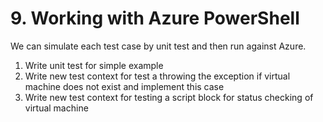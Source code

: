 # 9. Working with Azure PowerShell

We can simulate each test case by unit test and then run against Azure.

1. Write unit test for simple example
1. Write new test context for test a throwing the exception if virtual machine does not exist and implement this case
1. Write new test context for testing a script block for status checking of virtual machine
